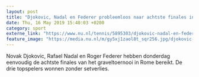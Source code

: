 ```yaml
---
layout: post
title: "Djokovic, Nadal en Federer probleemloos naar achtste finales in Rome"
date: Thu, 16 May 2019 15:40:03 +0200
category: sport
externe_link: "https://www.nu.nl/tennis/5895303/djokovic-nadal-en-federer-probleemloos-naar-achtste-finales-in-rome.html"
feature_image: "https://media.nu.nl/m/gy5xj1zaol8t_sqr256.jpg/djokovic-nadal-en-federer-probleemloos-naar-achtste-finales-in-rome.jpg"
---
```


Novak Djokovic, Rafael Nadal en Roger Federer hebben donderdag eenvoudig de achtste finales van het graveltoernooi in Rome bereikt. De drie topspelers wonnen zonder setverlies.

